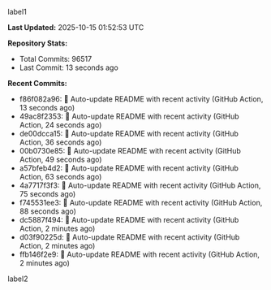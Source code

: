 
label1 
<!-- ACTIVITY_START -->
**Last Updated:** 2025-10-15 01:52:53 UTC

**Repository Stats:**
- Total Commits: 96517
- Last Commit: 13 seconds ago

**Recent Commits:**
- f86f082a96: 🤖 Auto-update README with recent activity (GitHub Action, 13 seconds ago)
- 49ac8f2353: 🤖 Auto-update README with recent activity (GitHub Action, 24 seconds ago)
- de00dcca15: 🤖 Auto-update README with recent activity (GitHub Action, 36 seconds ago)
- 00b0730e85: 🤖 Auto-update README with recent activity (GitHub Action, 49 seconds ago)
- a57bfeb4d2: 🤖 Auto-update README with recent activity (GitHub Action, 63 seconds ago)
- 4a7717f3f3: 🤖 Auto-update README with recent activity (GitHub Action, 75 seconds ago)
- f745531ee3: 🤖 Auto-update README with recent activity (GitHub Action, 88 seconds ago)
- dc5887f494: 🤖 Auto-update README with recent activity (GitHub Action, 2 minutes ago)
- d03f90225d: 🤖 Auto-update README with recent activity (GitHub Action, 2 minutes ago)
- ffb146f2e9: 🤖 Auto-update README with recent activity (GitHub Action, 2 minutes ago)
<!-- ACTIVITY_END -->

label2
